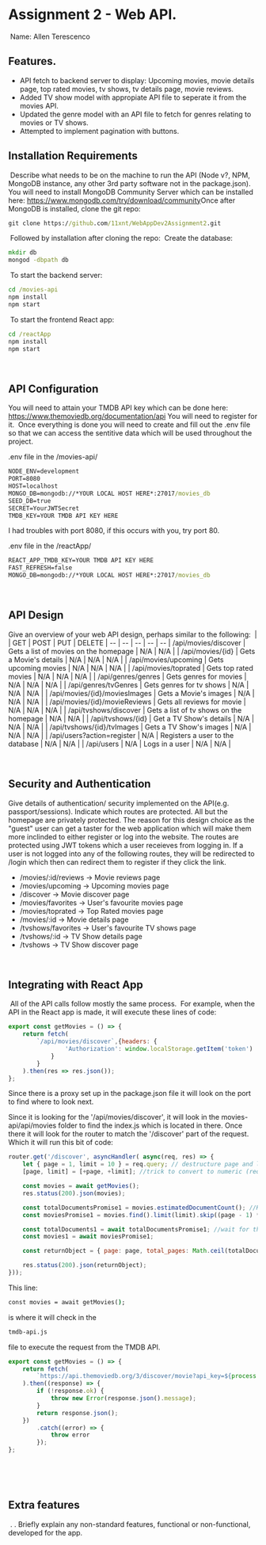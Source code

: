 # Assignment 2 - Web API.
​
Name: Allen Terescenco
​
## Features.
 + API fetch to backend server to display: Upcoming movies, movie details page, top rated movies, tv shows, tv details page, movie reviews.
 + Added TV show model with appropiate API file to seperate it from the movies API.
 + Updated the genre model with an API file to fetch for genres relating to movies or TV shows.
 + Attempted to implement pagination with buttons.
​
## Installation Requirements
​
Describe what needs to be on the machine to run the API (Node v?, NPM, MongoDB instance, any other 3rd party software not in the package.json). 
You will need to install MongoDB Community Server which can be installed here: https://www.mongodb.com/try/download/community
​
Once after MongoDB is installed, clone the git repo:
​
```bat
git clone https://github.com/11xnt/WebAppDev2Assignment2.git
```
​
Followed by installation after cloning the repo:
​
Create the database:
```bat
mkdir db
mongod -dbpath db
```
​
To start the backend server:
```bat
cd /movies-api
npm install
npm start
```
​
To start the frontend React app:
```bat
cd /reactApp
npm install
npm start
```
​
## API Configuration

You will need to attain your TMDB API key which can be done here: https://www.themoviedb.org/documentation/api You will need to register for it.
​
Once everything is done you will need to create and fill out the .env file so that we can access the sentitive data which will be used throughout the project.

.env file in the /movies-api/
```bat
NODE_ENV=development
PORT=8080
HOST=localhost
MONGO_DB=mongodb://*YOUR LOCAL HOST HERE*:27017/movies_db
SEED_DB=true
SECRET=YourJWTSecret
TMDB_KEY=YOUR TMDB API KEY HERE
```
I had troubles with port 8080, if this occurs with you, try port 80.

.env file in the /reactApp/
```bat
REACT_APP_TMDB_KEY=YOUR TMDB API KEY HERE
FAST_REFRESH=false
MONGO_DB=mongodb://*YOUR LOCAL HOST HERE*:27017/movies_db
```
​
​
## API Design
Give an overview of your web API design, perhaps similar to the following: 
​
|  |  GET | POST | PUT | DELETE
| -- | -- | -- | -- | -- 
| /api/movies/discover | Gets a list of movies on the homepage | N/A | N/A |
| /api/movies/{id} | Gets a Movie's details | N/A | N/A | N/A |
| /api/movies/upcoming | Gets upcoming movies | N/A | N/A | N/A |
| /api/movies/toprated | Gets top rated movies | N/A | N/A | N/A |
| /api/genres/genres | Gets genres for movies | N/A | N/A | N/A |
| /api/genres/tvGenres | Gets genres for tv shows | N/A | N/A | N/A |
| /api/movies/{id}/moviesImages | Gets a Movie's images | N/A | N/A | N/A |
| /api/movies/{id}/movieReviews | Gets all reviews for movie | N/A | N/A | N/A |
| /api/tvshows/discover | Gets a list of tv shows on the homepage | N/A | N/A |
| /api/tvshows/{id} | Get a TV Show's details | N/A | N/A | N/A |
| /api/tvshows/{id}/tvImages | Gets a TV Show's images | N/A | N/A | N/A |
| /api/users?action=register | N/A | Registers a user to the database | N/A | N/A |
| /api/users | N/A | Logs in a user | N/A | N/A |

​
​
## Security and Authentication
Give details of authentication/ security implemented on the API(e.g. passport/sessions). Indicate which routes are protected.
All but the homepage are privately protected. The reason for this design choice as the "guest" user can get a taster for the web application which will make them more inclinded to either register or log into the website.
The routes are protected using JWT tokens which a user receieves from logging in. If a user is not logged into any of the following routes, they will be redirected to /login which then can redirect them to register if they click the link.

+ /movies/:id/reviews -> Movie reviews page
+ /movies/upcoming -> Upcoming movies page
+ /discover -> Movie discover page
+ /movies/favorites -> User's favourite movies page
+ /movies/toprated -> Top Rated movies page
+ /movies/:id -> Movie details page
+ /tvshows/favorites -> User's favourite TV shows page
+ /tvshows/:id -> TV Show details page
+ /tvshows -> TV Show discover page

​
## Integrating with React App
​
All of the API calls follow mostly the same process.
​
For example, when the API in the React app is made, it will execute these lines of code:
~~~Javascript
export const getMovies = () => {
    return fetch(
        `/api/movies/discover`,{headers: {
                'Authorization': window.localStorage.getItem('token')
            }
        }
    ).then(res => res.json());
};
~~~

Since there is a proxy set up in the package.json file it will look on the port to find where to look next.

Since it is looking for the '/api/movies/discover', it will look in the movies-api/api/movies folder to find the index.js which is located in there. Once there it will look for the router to match the '/discover' part of the request. Which it will run this bit of code:

~~~Javascript
router.get('/discover', asyncHandler( async(req, res) => {
    let { page = 1, limit = 10 } = req.query; // destructure page and limit and set default values
    [page, limit] = [+page, +limit]; //trick to convert to numeric (req.query will contain string values)

    const movies = await getMovies();
    res.status(200).json(movies);

    const totalDocumentsPromise1 = movies.estimatedDocumentCount(); //Kick off async calls
    const moviesPromise1 = movies.find().limit(limit).skip((page - 1) * limit);

    const totalDocuments1 = await totalDocumentsPromise1; //wait for the above promises to be fulfilled
    const movies1 = await moviesPromise1;

    const returnObject = { page: page, total_pages: Math.ceil(totalDocuments1 / limit), total_results: totalDocuments1, results: movies1 };//construct return Object and insert into response object

    res.status(200).json(returnObject);
}));
~~~

This line: 
```bat
const movies = await getMovies();
```
is where it will check in the 
```bat
tmdb-api.js
```
file to execute the request from the TMDB API.

~~~Javascript
export const getMovies = () => {
    return fetch(
        `https://api.themoviedb.org/3/discover/movie?api_key=${process.env.TMDB_KEY}&language=en-US&include_adult=false&page=1`
    ).then((response) => {
        if (!response.ok) {
            throw new Error(response.json().message);
        }
        return response.json();
    })
        .catch((error) => {
            throw error
        });
};
~~~

​

​
## Extra features
​
. . Briefly explain any non-standard features, functional or non-functional, developed for the app.  
​
